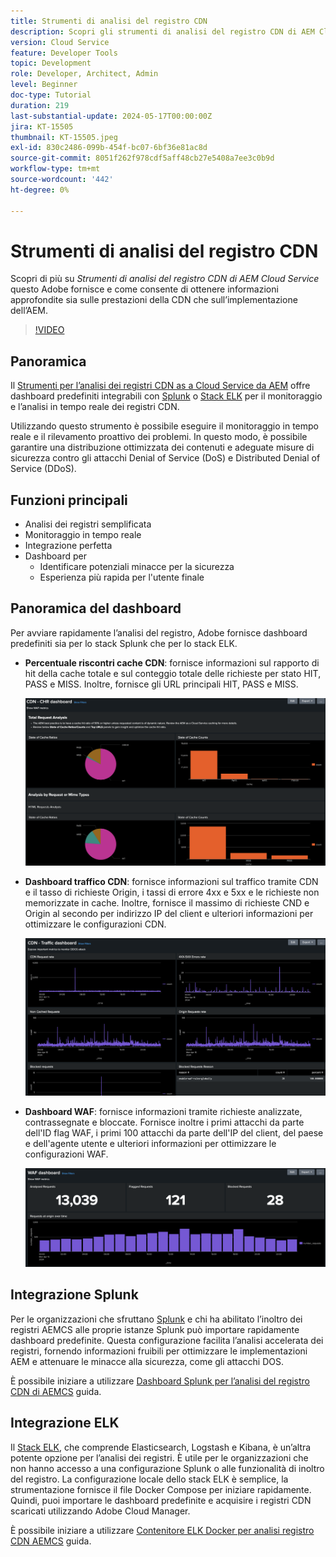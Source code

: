 ```yaml
---
title: Strumenti di analisi del registro CDN
description: Scopri gli strumenti di analisi del registro CDN di AEM Cloud Service forniti da Adobe e come questi consentono di ottenere informazioni sia sulle prestazioni della CDN che sull’implementazione dell’AEM.
version: Cloud Service
feature: Developer Tools
topic: Development
role: Developer, Architect, Admin
level: Beginner
doc-type: Tutorial
duration: 219
last-substantial-update: 2024-05-17T00:00:00Z
jira: KT-15505
thumbnail: KT-15505.jpeg
exl-id: 830c2486-099b-454f-bc07-6bf36e81ac8d
source-git-commit: 8051f262f978cdf5aff48cb27e5408a7ee3c0b9d
workflow-type: tm+mt
source-wordcount: '442'
ht-degree: 0%

---
```


# Strumenti di analisi del registro CDN

Scopri di più su _Strumenti di analisi del registro CDN di AEM Cloud Service_ questo Adobe fornisce e come consente di ottenere informazioni approfondite sia sulle prestazioni della CDN che sull’implementazione dell’AEM.
 
>[!VIDEO](https://video.tv.adobe.com/v/3429177?quality=12&learn=on)

## Panoramica

Il [Strumenti per l’analisi dei registri CDN as a Cloud Service da AEM](https://github.com/adobe/AEMCS-CDN-Log-Analysis-Tooling) offre dashboard predefiniti integrabili con [Splunk](https://www.splunk.com/en_us/products/observability-cloud.html) o [Stack ELK](https://www.elastic.co/elastic-stack) per il monitoraggio e l’analisi in tempo reale dei registri CDN.

Utilizzando questo strumento è possibile eseguire il monitoraggio in tempo reale e il rilevamento proattivo dei problemi. In questo modo, è possibile garantire una distribuzione ottimizzata dei contenuti e adeguate misure di sicurezza contro gli attacchi Denial of Service (DoS) e Distributed Denial of Service (DDoS).

## Funzioni principali

- Analisi dei registri semplificata
- Monitoraggio in tempo reale
- Integrazione perfetta
- Dashboard per
   - Identificare potenziali minacce per la sicurezza
   - Esperienza più rapida per l&#39;utente finale

## Panoramica del dashboard

Per avviare rapidamente l’analisi del registro, Adobe fornisce dashboard predefiniti sia per lo stack Splunk che per lo stack ELK.

- **Percentuale riscontri cache CDN**: fornisce informazioni sul rapporto di hit della cache totale e sul conteggio totale delle richieste per stato HIT, PASS e MISS. Inoltre, fornisce gli URL principali HIT, PASS e MISS.

  ![Percentuale riscontri cache CDN](assets/CHR-dashboard.png)

- **Dashboard traffico CDN**: fornisce informazioni sul traffico tramite CDN e il tasso di richieste Origin, i tassi di errore 4xx e 5xx e le richieste non memorizzate in cache. Inoltre, fornisce il massimo di richieste CND e Origin al secondo per indirizzo IP del client e ulteriori informazioni per ottimizzare le configurazioni CDN.

  ![Dashboard traffico CDN](assets/Traffic-dashboard.png)

- **Dashboard WAF**: fornisce informazioni tramite richieste analizzate, contrassegnate e bloccate. Fornisce inoltre i primi attacchi da parte dell&#39;ID flag WAF, i primi 100 attacchi da parte dell&#39;IP del client, del paese e dell&#39;agente utente e ulteriori informazioni per ottimizzare le configurazioni WAF.

  ![Dashboard WAF](assets/WAF-Dashboard.png)

## Integrazione Splunk

Per le organizzazioni che sfruttano [Splunk](https://www.splunk.com/en_us/products/observability-cloud.html) e chi ha abilitato l’inoltro dei registri AEMCS alle proprie istanze Splunk può importare rapidamente dashboard predefinite. Questa configurazione facilita l’analisi accelerata dei registri, fornendo informazioni fruibili per ottimizzare le implementazioni AEM e attenuare le minacce alla sicurezza, come gli attacchi DOS.

È possibile iniziare a utilizzare [Dashboard Splunk per l’analisi del registro CDN di AEMCS](https://github.com/adobe/AEMCS-CDN-Log-Analysis-Tooling/blob/main/Splunk/READEME.md#splunk-dashboards-for-aemcs-cdn-log-analysis) guida.


## Integrazione ELK

Il [Stack ELK](https://www.elastic.co/elastic-stack), che comprende Elasticsearch, Logstash e Kibana, è un’altra potente opzione per l’analisi dei registri. È utile per le organizzazioni che non hanno accesso a una configurazione Splunk o alle funzionalità di inoltro del registro. La configurazione locale dello stack ELK è semplice, la strumentazione fornisce il file Docker Compose per iniziare rapidamente. Quindi, puoi importare le dashboard predefinite e acquisire i registri CDN scaricati utilizzando Adobe Cloud Manager.

È possibile iniziare a utilizzare [Contenitore ELK Docker per analisi registro CDN AEMCS](https://github.com/adobe/AEMCS-CDN-Log-Analysis-Tooling/blob/main/ELK/README.md#elk-docker-container-for-aemcs-cdn-log-analysis) guida.
